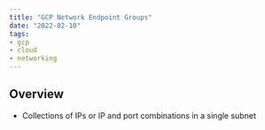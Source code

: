 ```yaml
---
title: "GCP Network Endpoint Groups"
date: "2022-02-10"
tags:
- gcp
- cloud
- networking
---
```


## Overview

- Collections of IPs or IP and port combinations in a single subnet
